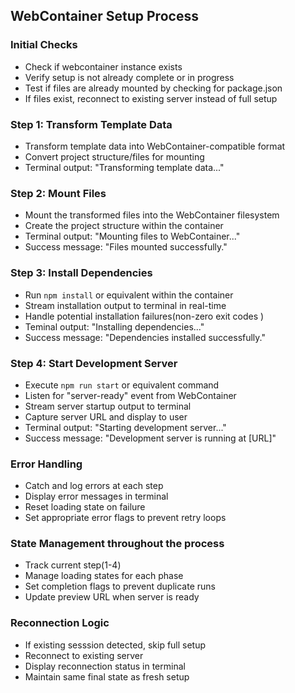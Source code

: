 ## WebContainer Setup Process

### Initial Checks

- Check if webcontainer instance exists
- Verify setup is not already complete or in progress
- Test if files are already mounted by checking for package.json
- If files exist, reconnect to existing server instead of full setup

### Step 1: Transform Template Data

- Transform template data into WebContainer-compatible format
- Convert project structure/files for mounting
- Terminal output: "Transforming template data..."

### Step 2: Mount Files

- Mount the transformed files into the WebContainer filesystem
- Create the project structure within the container
- Terminal output: "Mounting files to WebContainer..."
- Success message: "Files mounted successfully."

### Step 3: Install Dependencies

- Run `npm install` or equivalent within the container
- Stream installation output to terminal in real-time
- Handle potential installation failures(non-zero exit codes
)
- Teminal output: "Installing dependencies..."
- Success message: "Dependencies installed successfully."


### Step 4: Start Development Server

- Execute `npm run start` or equivalent command
- Listen for "server-ready" event from WebContainer
- Stream server startup output to terminal
- Capture server URL and display to user
- Terminal output: "Starting development server..."
- Success message: "Development server is running at [URL]"

### Error Handling
- Catch and log errors at each step
- Display error messages in terminal
- Reset loading state on failure
- Set appropriate error flags to prevent retry loops


### State Management throughout the process

- Track current step(1-4)
- Manage loading states for each phase
- Set completion flags to prevent duplicate runs
- Update preview URL when server is ready


### Reconnection Logic

- If existing sesssion detected, skip full setup
- Reconnect to existing server
- Display reconnection status in terminal
- Maintain same final state as fresh setup